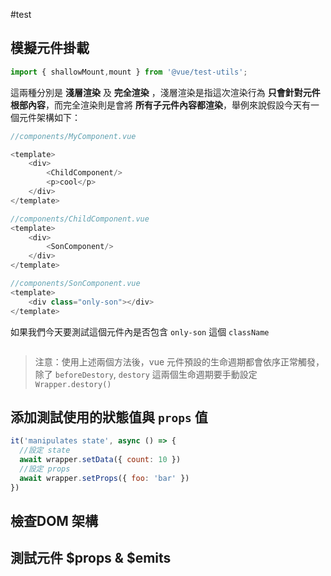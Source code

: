 #test


## 模擬元件掛載

```js
import { shallowMount,mount } from '@vue/test-utils';
```

這兩種分別是 **淺層渲染** 及 **完全渲染** ，淺層渲染是指這次渲染行為 **只會針對元件根部內容**，而完全渲染則是會將 **所有子元件內容都渲染**，舉例來說假設今天有一個元件架構如下：

```js
//components/MyComponent.vue

<template>
	<div>
		<ChildComponent/>
		<p>cool</p>
	</div>
</template>

//components/ChildComponent.vue
<template>
	<div>
		<SonComponent/>
	</div>
</template>

//components/SonComponent.vue
<template>
	<div class="only-son"></div>
</template>
```

如果我們今天要測試這個元件內是否包含 `only-son` 這個 `className` 

```js

```

> 注意：使用上述兩個方法後，vue 元件預設的生命週期都會依序正常觸發，除了 `beforeDestory`, `destory` 這兩個生命週期要手動設定 `Wrapper.destory()`


## 添加測試使用的狀態值與 `props` 值

```js
it('manipulates state', async () => {
  //設定 state
  await wrapper.setData({ count: 10 })
  //設定 props
  await wrapper.setProps({ foo: 'bar' })
})
```

## 檢查DOM 架構

## 測試元件 $props & $emits